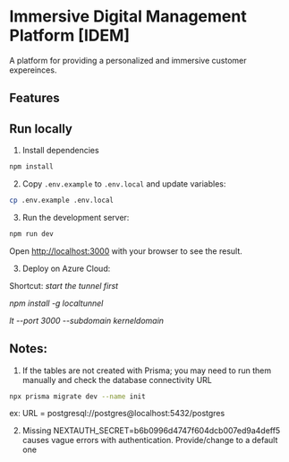 # Immersive Digital Management Platform [IDEM]

A platform for providing a personalized and immersive customer expereinces. 


## Features

## Run locally
1. Install dependencies

```bash
npm install
```
2. Copy `.env.example` to `.env.local` and update variables:

```bash
cp .env.example .env.local
```

3. Run the development server:

```bash
npm run dev
```

Open [http://localhost:3000](http://localhost:3000) with your browser to see the result.

3. Deploy on Azure Cloud:


Shortcut: <i> start the tunnel first

npm install -g localtunnel

lt --port 3000 --subdomain kerneldomain
</i>
## Notes:
1. If the tables are not created with Prisma; you may need to run them manually and check the database connectivity URL
```bash
npx prisma migrate dev --name init
```
ex: URL = postgresql://postgres@localhost:5432/postgres

2. Missing NEXTAUTH_SECRET=b6b0996d4747f604dcb007ed9a4deff5 causes vague errors with authentication. Provide/change to a default one